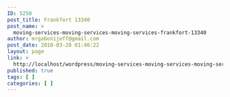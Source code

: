 ```yaml
---
ID: 5250
post_title: Frankfort 13340
post_name: >
  moving-services-moving-services-moving-services-frankfort-13340
author: mrgabonijeff@gmail.com
post_date: 2018-03-28 01:46:22
layout: page
link: >
  http://localhost/wordpress/moving-services-moving-services-moving-services-frankfort-13340/
published: true
tags: [ ]
categories: [ ]
---
```

